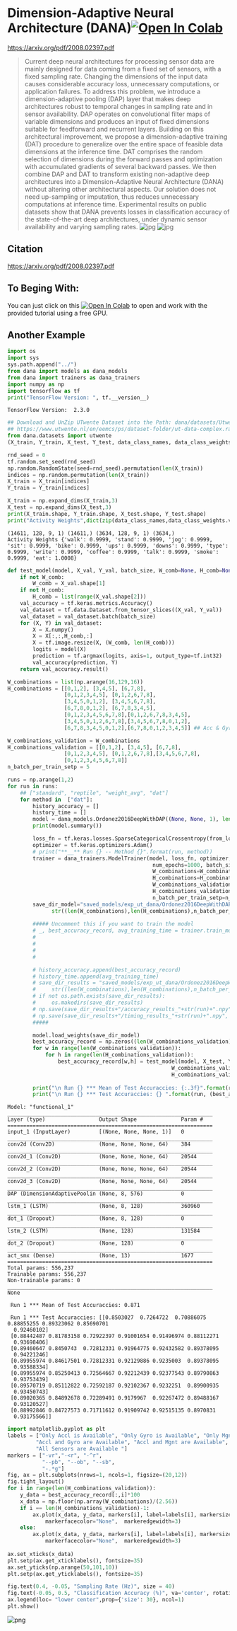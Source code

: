 # Dimension-Adaptive Neural Architecture (DANA)[![Open In Colab](https://colab.research.google.com/assets/colab-badge.svg)](https://colab.research.google.com/github/mmalekzadeh/dana/blob/master/experiment/DANA_a_tutorial.ipynb)
https://arxiv.org/pdf/2008.02397.pdf
> Current deep neural architectures for processing sensor data are mainly designed for data coming from a fixed set of sensors, with a fixed sampling rate. Changing the dimensions of the input data causes considerable accuracy loss, unnecessary computations, or application failures. To address this problem, we introduce a dimension-adaptive pooling (DAP) layer that makes deep architectures robust to temporal changes in sampling rate and in sensor availability. DAP operates on convolutional filter maps of variable dimensions and produces an input of fixed dimensions suitable for feedforward and recurrent layers. Building on this architectural improvement, we propose a dimension-adaptive training (DAT) procedure to generalize over the entire space of feasible data dimensions at the inference time. DAT comprises the random selection of dimensions during the forward passes and optimization with accumulated gradients of several backward passes. We then combine DAP and DAT to transform existing non-adaptive deep architectures into a Dimension-Adaptive Neural Architecture (DANA) without altering other architectural aspects. Our solution does not need up-sampling or imputation, thus reduces unnecessary computations at inference time. Experimental results on public datasets show that DANA prevents losses in classification accuracy of the state-of-the-art deep architectures, under dynamic sensor availability and varying sampling rates.
![jpg](dana.jpg)
![jpg](dat.jpg)

## Citation

https://arxiv.org/pdf/2008.02397.pdf

## To Beging With:
You can just click on this
[![Open In Colab](https://colab.research.google.com/assets/colab-badge.svg)](https://colab.research.google.com/github/mmalekzadeh/dana/blob/master/experiment/DANA_a_tutorial.ipynb) to open and work with the provided tutorial using a free GPU.

## Another Example
```python
import os
import sys
sys.path.append("../")
from dana import models as dana_models
from dana import trainers as dana_trainers
import numpy as np
import tensorflow as tf
print("TensorFlow Version: ", tf.__version__)
```

    TensorFlow Version:  2.3.0



```python
## Download and UnZip UTwente Dataset into the Path: dana/datasets/Utwente
## https://www.utwente.nl/en/eemcs/ps/dataset-folder/ut-data-complex.rar
from dana.datasets import utwente
(X_train, Y_train, X_test, Y_test, data_class_names, data_class_weights) = utwente.load_data(shuffle=False)

rnd_seed = 0
tf.random.set_seed(rnd_seed)
np.random.RandomState(seed=rnd_seed).permutation(len(X_train))
indices = np.random.permutation(len(X_train))
X_train = X_train[indices]
Y_train = Y_train[indices] 

X_train = np.expand_dims(X_train,3)
X_test = np.expand_dims(X_test,3)
print(X_train.shape, Y_train.shape, X_test.shape, Y_test.shape)
print("Activity Weights",dict(zip(data_class_names,data_class_weights.values())))
```

    (14611, 128, 9, 1) (14611,) (3634, 128, 9, 1) (3634,)
    Activity Weights {'walk': 0.9999, 'stand': 0.9999, 'jog': 0.9999, 'sit': 0.9999, 'bike': 0.9999, 'ups': 0.9999, 'downs': 0.9999, 'type': 0.9999, 'write': 0.9999, 'coffee': 0.9999, 'talk': 0.9999, 'smoke': 0.9999, 'eat': 1.0008}



```python
def test_model(model, X_val, Y_val, batch_size, W_comb=None, H_comb=None):
    if not W_comb:
        W_comb = X_val.shape[1]
    if not H_comb:
        H_comb = list(range(X_val.shape[2]))
    val_accuracy = tf.keras.metrics.Accuracy()
    val_dataset = tf.data.Dataset.from_tensor_slices((X_val, Y_val))
    val_dataset = val_dataset.batch(batch_size)        
    for (X, Y) in val_dataset:
        X = X.numpy()                                    
        X = X[:,:,H_comb,:]                     
        X = tf.image.resize(X, (W_comb, len(H_comb)))
        logits = model(X)
        prediction = tf.argmax(logits, axis=1, output_type=tf.int32)
        val_accuracy(prediction, Y)        
    return val_accuracy.result()
```


```python
W_combinations = list(np.arange(16,129,16))
H_combinations = [[0,1,2], [3,4,5], [6,7,8], 
                  [0,1,2,3,4,5], [0,1,2,6,7,8],
                  [3,4,5,0,1,2], [3,4,5,6,7,8],
                  [6,7,8,0,1,2], [6,7,8,3,4,5],
                  [0,1,2,3,4,5,6,7,8],[0,1,2,6,7,8,3,4,5],
                  [3,4,5,0,1,2,6,7,8],[3,4,5,6,7,8,0,1,2], 
                  [6,7,8,3,4,5,0,1,2],[6,7,8,0,1,2,3,4,5]] ## Acc & Gyr & Mgn

W_combinations_validation = W_combinations
H_combinations_validation = [[0,1,2], [3,4,5], [6,7,8], 
                  [0,1,2,3,4,5], [0,1,2,6,7,8],[3,4,5,6,7,8],
                  [0,1,2,3,4,5,6,7,8]]
n_batch_per_train_setp = 5
```


```python
runs = np.arange(1,2)
for run in runs:
    ## ["standard", "reptile", "weight_avg", "dat"]
    for method in  ["dat"]:   
        history_accuracy = []
        history_time = []
        model = dana_models.Ordonez2016DeepWithDAP((None, None, 1), len(np.unique(Y_train)), (8,9))
        print(model.summary())

        loss_fn = tf.keras.losses.SparseCategoricalCrossentropy(from_logits=True)
        optimizer = tf.keras.optimizers.Adam()
        # print("**__** Run {} -- Method {}".format(run, method))
        trainer = dana_trainers.ModelTrainer(model, loss_fn, optimizer, data_class_weights,
                                              num_epochs=1000, batch_size=128, patience=100,
                                              W_combinations=W_combinations,
                                              H_combinations=H_combinations,
                                              W_combinations_validation=W_combinations_validation,
                                              H_combinations_validation=H_combinations_validation,
                                              n_batch_per_train_setp=n_batch_per_train_setp)
        save_dir_model="saved_models/exp_ut_dana/Ordonez2016DeepWithDAP_2_"+method+"_"+\
              str((len(W_combinations),len(H_combinations),n_batch_per_train_setp))+"/best_"+str(run)
       
        ##### Uncomment this if you want to train the model
        # _, best_accuracy_record, avg_training_time = trainer.train_model(X_train[len(X_train)//10:], Y_train[len(X_train)//10:],
        #                                                                  X_train[:len(X_train)//10], Y_train[:len(X_train)//10],
        #                                                                  method,
        #                                                                  save_dir=save_dir_model,
        #                                                                  verbose=10)

        # history_accuracy.append(best_accuracy_record)
        # history_time.append(avg_training_time)
        # save_dir_results = "saved_models/exp_ut_dana/Ordonez2016DeepWithDAP_2_"+method+"_"+\
        #     str((len(W_combinations),len(H_combinations),n_batch_per_train_setp))
        # if not os.path.exists(save_dir_results):
        #     os.makedirs(save_dir_results)
        # np.save(save_dir_results+"/accuracy_results_"+str(run)+".npy", history_accuracy)
        # np.save(save_dir_results+"/timing_results_"+str(run)+".npy", history_time)
        #####

        model.load_weights(save_dir_model)   
        best_accuracy_record = np.zeros((len(W_combinations_validation),len(H_combinations_validation)))
        for w in range(len(W_combinations_validation)):
            for h in range(len(H_combinations_validation)):                    
                best_accuracy_record[w,h] = test_model(model, X_test, Y_test, 128,
                                                    W_combinations_validation[w],
                                                    H_combinations_validation[h])
        
        print("\n Run {} *** Mean of Test Accuraccies: {:.3f}".format(run, np.mean(best_accuracy_record)))
        print("\n Run {} *** Test Accuraccies: {} ".format(run, (best_accuracy_record)))
```

    Model: "functional_1"
    _________________________________________________________________
    Layer (type)                 Output Shape              Param #   
    =================================================================
    input_1 (InputLayer)         [(None, None, None, 1)]   0         
    _________________________________________________________________
    conv2d (Conv2D)              (None, None, None, 64)    384       
    _________________________________________________________________
    conv2d_1 (Conv2D)            (None, None, None, 64)    20544     
    _________________________________________________________________
    conv2d_2 (Conv2D)            (None, None, None, 64)    20544     
    _________________________________________________________________
    conv2d_3 (Conv2D)            (None, None, None, 64)    20544     
    _________________________________________________________________
    DAP (DimensionAdaptivePoolin (None, 8, 576)            0         
    _________________________________________________________________
    lstm_1 (LSTM)                (None, 8, 128)            360960    
    _________________________________________________________________
    dot_1 (Dropout)              (None, 8, 128)            0         
    _________________________________________________________________
    lstm_2 (LSTM)                (None, 128)               131584    
    _________________________________________________________________
    dot_2 (Dropout)              (None, 128)               0         
    _________________________________________________________________
    act_smx (Dense)              (None, 13)                1677      
    =================================================================
    Total params: 556,237
    Trainable params: 556,237
    Non-trainable params: 0
    _________________________________________________________________
    None
    
     Run 1 *** Mean of Test Accuraccies: 0.871
    
     Run 1 *** Test Accuraccies: [[0.8503027  0.7264722  0.70886075 0.88855255 0.89323062 0.85690701
      0.92460102]
     [0.88442487 0.81783158 0.72922397 0.91001654 0.91496974 0.88112271
      0.93698406]
     [0.89460647 0.8450743  0.72812331 0.91964775 0.92432582 0.89378095
      0.94221246]
     [0.89955974 0.84617501 0.72812331 0.92129886 0.9235003  0.89378095
      0.93588334]
     [0.89955974 0.85250413 0.72564667 0.92212439 0.92377543 0.89790863
      0.93753439]
     [0.89570719 0.85112822 0.72592187 0.92102367 0.9232251  0.89900935
      0.93450743]
     [0.89020365 0.84892678 0.72289491 0.9179967  0.92267472 0.89488167
      0.93120527]
     [0.88992846 0.84727573 0.71711612 0.91909742 0.92515135 0.8970831
      0.93175566]] 



```python
import matplotlib.pyplot as plt
labels = ["Only Accl is Available", "Only Gyro is Available", "Only Mgnt is Available",
         "Accl and Gyro are Available", "Accl and Mgnt are Available", "Gyro and Mgnt are Available",
         "All Sensors are Available "]
markers = ["-vr","-<r", "-^r",
           "--pb", "--ob", "--sb", 
           "-.*g"]
fig, ax = plt.subplots(nrows=1, ncols=1, figsize=(20,12))
fig.tight_layout()
for i in range(len(H_combinations_validation)):
    y_data = best_accuracy_record[:,i]*100
    x_data = np.floor(np.array(W_combinations)/(2.56))
    if i == len(H_combinations_validation)-1:
        ax.plot(x_data, y_data, markers[i], label=labels[i], markersize= 50, linewidth=7,
            markerfacecolor="None",  markeredgewidth=3)    
    else:
        ax.plot(x_data, y_data, markers[i], label=labels[i], markersize= 40, linewidth=5,
            markerfacecolor="None",  markeredgewidth=3)    
    
ax.set_xticks(x_data)
plt.setp(ax.get_xticklabels(), fontsize=35)    
ax.set_yticks(np.arange(50,101,10))
plt.setp(ax.get_yticklabels(), fontsize=35)

fig.text(0.4, -0.05, "Sampling Rate (Hz)", size = 40)
fig.text(-0.05, 0.5, "Classification Accuracy (%)", va='center', rotation='vertical', size = 40)
ax.legend(loc= "lower center",prop={'size': 30}, ncol=1)
plt.show()
```


![png](example1.png)
